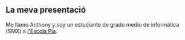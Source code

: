 ## La meva presentació

Me llamo Anthony y soy un estudiante de grado medio de informàtica (SMX) a [l'Escola Pia](https://mataro.escolapia.cat/).
